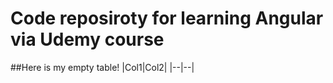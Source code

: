 # Code reposiroty for learning Angular via Udemy course

##Here is my empty table!
|Col1|Col2|
|--|--|
